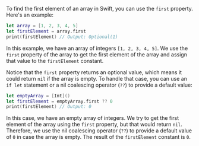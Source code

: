 To find the first element of an array in Swift, you can use the `first` property. Here's an example:

```swift
let array = [1, 2, 3, 4, 5]
let firstElement = array.first
print(firstElement) // Output: Optional(1)
```

In this example, we have an array of integers `[1, 2, 3, 4, 5]`. We use the `first` property of the array to get the first element of the array and assign that value to the `firstElement` constant. 

Notice that the `first` property returns an optional value, which means it could return `nil` if the array is empty. To handle that case, you can use an `if let` statement or a nil coalescing operator (`??`) to provide a default value:

```swift
let emptyArray = [Int]()
let firstElement = emptyArray.first ?? 0
print(firstElement) // Output: 0
```

In this case, we have an empty array of integers. We try to get the first element of the array using the `first` property, but that would return `nil`. Therefore, we use the nil coalescing operator (`??`) to provide a default value of `0` in case the array is empty. The result of the `firstElement` constant is `0`.